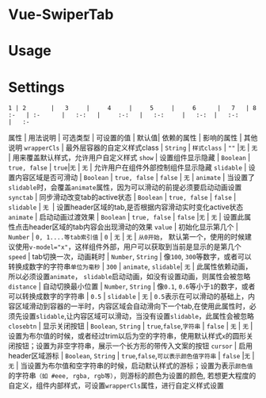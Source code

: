 # Vue-SwiperTab

# Usage

# Settings
    1 | 2       |   3     |     4     |     5     |     6      |   7   | 8
    :-   | :-      |   :-:   |     :-:   |   :-:     |   :-:  |   :-:       |   :-    
 属性 | 用法说明 | 可选类型 | 可设置的值 | 默认值| 依赖的属性 | 影响的属性  | 其他说明
 `wrapperCls` | 最外层容器的自定义样式class | `String` | `样式class` | `""` |`无` | `无` | 用来覆盖默认样式，允许用户自定义样式
 `show` | 设置组件显示隐藏 | `Boolean` | `true, false` | `true`|`无` | `无` | 允许用户在组件外部控制组件显示隐藏
`slidable` | 设置内容区域是否可滑动 | `Boolean` | `true, false` | `false` | `无` | `animate` | 当设置了`slidable`时，会覆盖`animate`属性，因为可以滑动的前提必须要启动动画设置
`synctab` | 同步滑动改变tab的active状态 | `Boolean` | `true, false` | `false` | `slidable` | `无 `| 设置header区域的tab,是否根据内容滑动实时变化active状态
`animate` | 启动动画过渡效果 | `Boolean` | `true, false` | `false` |`无` | `无` | 设置此属性点击header区域的tab内容会出现滑动的效果
`value` | 初始化显示第几个 | `Number` | `0, 1....等tab索引值` | `0` | `无` | `无` | `从0开始`， 默认第一个，使用的时候建议使用`v-model="x"`，这样组件外部，用户可以获取到当前是显示的是第几个
`speed` | tab切换一次，动画耗时 | `Number`, `String` | 像`100`, `300`等数字，或者可以转换成数字的字符串`单位为毫秒` |  `300` | `animate`, `slidable`| `无` | 此属性依赖动画，所以必须设置`animate`， `slidable`启动动画，如没有设置动画，则属性会被忽略
`distance` | 自动切换最小位置 | `Number`, `String` | 像`0.1`, `0.6`等小于`1`的数字，或者可以转换成数字的字符串 | `0.5` | `slidable` | `无` | `0.5`表示在可以滑动的基础上，内容区域滑动到容器的一半时，内容区域会自动滑向下一个tab,在使用此属性时，必须先设置`slidable`,让内容区域可以滑动，当没有设置`slidable`，此属性会被忽略
`closebtn` | 显示关闭按钮 | `Boolean`, `String` | `true`,`false`,`字符串` | `false` |  `无` | `无` | 设置为布尔值的时候，或者经过trim以后为空的字符串，使用默认样式`x`的圆形关闭按钮；设置为非空字符串，展示一个长方形的带传入文案的按钮
`cursor` | 启用header区域游标 | `Boolean`, `String` | `true`,`false`,`可以表示颜色值字符串` |  `false` |`无` | `无` | 当设置为布尔值和空字符串的时候，启动默认样式的游标；设置为表示`颜色值`的字符串`（如 #eee, rgba, rgb等）`，则游标的颜色为设置的颜色, 若想更大程度的自定义，组件内部样式，可设置`wrapperCls`属性，进行自定义样式设置


